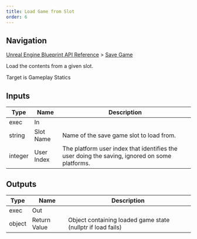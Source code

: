 ```yaml
---
title: Load Game from Slot
order: 6
---
```

## Navigation

[Unreal Engine Blueprint API Reference](https://dev.epicgames.com/documentation/en-us/unreal-engine/BlueprintAPI) > [Save Game](https://dev.epicgames.com/documentation/en-us/unreal-engine/BlueprintAPI/SaveGame)

Load the contents from a given slot.

Target is Gameplay Statics

## Inputs

| Type | Name | Description |
| --- | --- | --- |
| exec | In |  |
| string | Slot Name | Name of the save game slot to load from. |
| integer | User Index | The platform user index that identifies the user doing the saving, ignored on some platforms. |

## Outputs

| Type | Name | Description |
| --- | --- | --- |
| exec | Out |  |
| object | Return Value | Object containing loaded game state (nullptr if load fails) |
